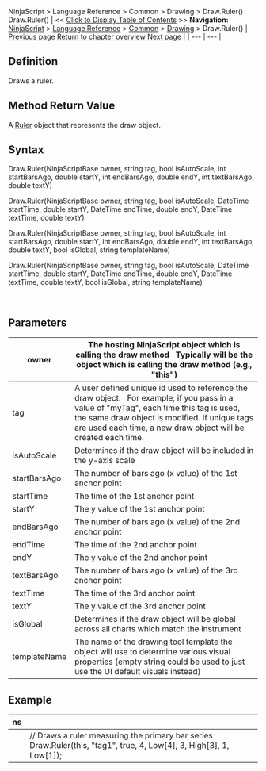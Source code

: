 ﻿
NinjaScript \> Language Reference \> Common \> Drawing \> Draw.Ruler()
Draw.Ruler()
| \<\< [Click to Display Table of Contents](draw_ruler.md) \>\> **Navigation:**     [NinjaScript](ninjascript-1.md) \> [Language Reference](language_reference_wip-1.md) \> [Common](common-1.md) \> [Drawing](drawing-1.md) \> Draw.Ruler() | [Previous page](riskreward-1.md) [Return to chapter overview](drawing-1.md) [Next page](ruler-1.md) |
| --- | --- |
## Definition
Draws a ruler.
 
## Method Return Value
A [Ruler](ruler-1.md) object that represents the draw object.
 
## Syntax
Draw.Ruler(NinjaScriptBase owner, string tag, bool isAutoScale, int startBarsAgo, double startY, int endBarsAgo, double endY, int textBarsAgo, double textY)  

Draw.Ruler(NinjaScriptBase owner, string tag, bool isAutoScale, DateTime startTime, double startY, DateTime endTime, double endY, DateTime textTime, double textY)  

Draw.Ruler(NinjaScriptBase owner, string tag, bool isAutoScale, int startBarsAgo, double startY, int endBarsAgo, double endY, int textBarsAgo, double textY, bool isGlobal, string templateName)  

Draw.Ruler(NinjaScriptBase owner, string tag, bool isAutoScale, DateTime startTime, double startY, DateTime endTime, double endY, DateTime textTime, double textY, bool isGlobal, string templateName)
   

 
## Parameters
| owner | The hosting NinjaScript object which is calling the draw method   Typically will be the object which is calling the draw method (e.g., "this") |
| --- | --- |
| tag | A user defined unique id used to reference the draw object.    For example, if you pass in a value of "myTag", each time this tag is used, the same draw object is modified. If unique tags are used each time, a new draw object will be created each time. |
| isAutoScale | Determines if the draw object will be included in the y\-axis scale |
| startBarsAgo | The number of bars ago (x value) of the 1st anchor point |
| startTime | The time of the 1st anchor point |
| startY | The y value of the 1st anchor point |
| endBarsAgo | The number of bars ago (x value) of the 2nd anchor point |
| endTime | The time of the 2nd anchor point |
| endY | The y value of the 2nd anchor point |
| textBarsAgo | The number of bars ago (x value) of the 3rd anchor point |
| textTime | The time of the 3rd anchor point |
| textY | The y value of the 3rd anchor point |
| isGlobal | Determines if the draw object will be global across all charts which match the instrument |
| templateName | The name of the drawing tool template the object will use to determine various visual properties (empty string could be used to just use the UI default visuals instead) |
## 
## 
## Example
| ns | |
| --- | --- |
|  | // Draws a ruler measuring the primary bar series Draw.Ruler(this, "tag1", true, 4, Low\[4], 3, High\[3], 1, Low\[1]); |
 

